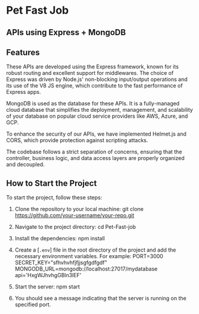 # Pet Fast Job

## APIs using Express + MongoDB


## Features

These APIs are developed using the Express framework, known for its robust routing and excellent support for middlewares. The choice of Express was driven by Node.js' non-blocking input/output operations and its use of the V8 JS engine, which contribute to the fast performance of Express apps.

MongoDB is used as the database for these APIs. It is a fully-managed cloud database that simplifies the deployment, management, and scalability of your database on popular cloud service providers like AWS, Azure, and GCP.

To enhance the security of our APIs, we have implemented Helmet.js and CORS, which provide protection against scripting attacks.

The codebase follows a strict separation of concerns, ensuring that the controller, business logic, and data access layers are properly organized and decoupled.

## How to Start the Project

To start the project, follow these steps:

1. Clone the repository to your local machine: git clone https://github.com/your-username/your-repo.git


2. Navigate to the project directory: cd Pet-Fast-job


3. Install the dependencies: npm install


4. Create a [`.env`] file in the root directory of the project and add the necessary environment variables. 
For example: PORT=3000 SECRET_KEY="sfhvhvhfjfjjsgfgdfgdf" MONGODB_URL=mongodb://localhost:27017/mydatabase api='HxgWJhvhgGBln3lEF'


5. Start the server: npm start


6. You should see a message indicating that the server is running on the specified port.

